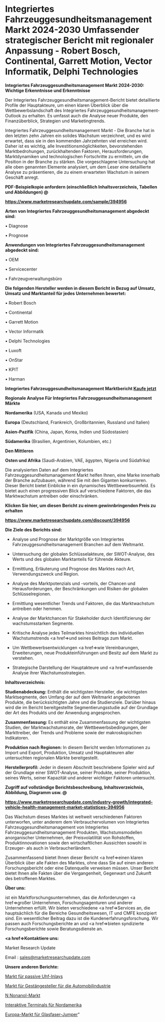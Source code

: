 # Integriertes Fahrzeuggesundheitsmanagement Markt 2024-2030 Umfassender strategischer Bericht mit regionaler Anpassung - Robert Bosch, Continental, Garrett Motion, Vector Informatik, Delphi Technologies

<strong>Integriertes Fahrzeuggesundheitsmanagement Markt 2024-2030: Wichtige Erkenntnisse und Erkenntnisse</strong>

Der Integriertes Fahrzeuggesundheitsmanagement-Bericht bietet detaillierte Profile der Hauptakteure, um einen klaren Überblick über die Wettbewerbslandschaft des Integriertes Fahrzeuggesundheitsmanagement-Outlook zu erhalten. Es umfasst auch die Analyse neuer Produkte, den Finanzüberblick, Strategien und Marketingtrends.

Integriertes Fahrzeuggesundheitsmanagement Markt - Die Branche hat in den letzten zehn Jahren ein solides Wachstum verzeichnet, und es wird erwartet, dass sie in den kommenden Jahrzehnten viel erreichen wird. Daher ist es wichtig, alle Investitionsmöglichkeiten, bevorstehenden Marktbedrohungen, zurückhaltenden Faktoren, Herausforderungen, Marktdynamiken und technologischen Fortschritte zu ermitteln, um die Position in der Branche zu stärken. Die vorgeschlagene Untersuchung hat alle oben genannten Elemente analysiert, um dem Leser eine detaillierte Analyse zu präsentieren, die zu einem erwarteten Wachstum in seinem Geschäft anregt.



<strong><b>PDF-Beispielkopie anfordern (einschließlich Inhaltsverzeichnis, Tabellen und Abbildungen) @ </b></strong>

<strong><a href=https://www.marketresearchupdate.com/sample/394956>

<strong>https://www.marketresearchupdate.com/sample/394956</u></a></strong></strong>



<strong>Arten von Integriertes Fahrzeuggesundheitsmanagement abgedeckt sind:</strong>

• Diagnose

• Prognose



<strong>Anwendungen von Integriertes Fahrzeuggesundheitsmanagement abgedeckt sind:</strong>

• OEM

• Servicecenter

• Fahrzeugverwaltungsbüro



<strong>Die folgenden Hersteller werden in diesem Bericht in Bezug auf Umsatz, Umsatz und Marktanteil für jedes Unternehmen bewertet:</strong>

• Robert Bosch

• Continental

• Garrett Motion

• Vector Informatik

• Delphi Technologies

• Luxoft

• OnStar

• KPIT

• Harman



<strong>Integriertes Fahrzeuggesundheitsmanagement Marktbericht <a href=https://www.marketresearchupdate.com/buynow/394956>Kaufe jetzt</a></strong>



<strong>Regionale Analyse Für Integriertes Fahrzeuggesundheitsmanagement Märkte</strong>



<strong>Nordamerika</strong> (USA, Kanada und Mexiko)



<strong>Europa</strong> (Deutschland, Frankreich, Großbritannien, Russland und Italien)



<strong>Asien-Pazifik</strong> (China, Japan, Korea, Indien und Südostasien)



<strong>Südamerika</strong> (Brasilien, Argentinien, Kolumbien, etc.)



<strong>Den Mittleren</strong> 

<strong>Osten und Afrika</strong> (Saudi-Arabien, VAE, ägypten, Nigeria und Südafrika)

Die analysierten Daten auf dem Integriertes Fahrzeuggesundheitsmanagement Markt helfen Ihnen, eine Marke innerhalb der Branche aufzubauen, während Sie mit den Giganten konkurrieren. Dieser Bericht bietet Einblicke in ein dynamisches Wettbewerbsumfeld. Es bietet auch einen progressiven Blick auf verschiedene Faktoren, die das Marktwachstum antreiben oder einschränken.



<strong>Klicken Sie hier, um diesen Bericht zu einem gewinnbringenden Preis zu erhalten
</strong>

<strong><a href=https://www.marketresearchupdate.com/discount/394956>https://www.marketresearchupdate.com/discount/394956</b></u></strong></a>



<strong>Die Ziele des Berichts sind:</strong>

- Analyse und Prognose der Marktgröße von Integriertes Fahrzeuggesundheitsmanagement Branchen auf dem Weltmarkt.

- Untersuchung der globalen Schlüsselakteure, der SWOT-Analyse, des Werts und des globalen Marktanteils für führende Akteure.

- Ermittlung, Erläuterung und Prognose des Marktes nach Art, Verwendungszweck und Region.

- Analyse des Marktpotenzials und -vorteils, der Chancen und Herausforderungen, der Beschränkungen und Risiken der globalen Schlüsselregionen.

- Ermittlung wesentlicher Trends und Faktoren, die das Marktwachstum antreiben oder hemmen.

- Analyse der Marktchancen für Stakeholder durch Identifizierung der wachstumsstarken Segmente.

- Kritische Analyse jedes Teilmarktes hinsichtlich des individuellen Wachstumstrends <a href=>und</a> seines Beitrags zum Markt.

- Um Wettbewerbsentwicklungen <a href=>wie</a> Vereinbarungen, Erweiterungen, neue Produkteinführungen und Besitz auf dem Markt zu verstehen.

- Strategische Darstellung der Hauptakteure und <a href=>umfas</a>sende Analyse ihrer Wachstumsstrategien.



<strong>Inhaltsverzeichnis:</strong>



<strong>Studienabdeckung:</strong> Enthält die wichtigsten Hersteller, die wichtigsten Marktsegmente, den Umfang der auf dem Weltmarkt angebotenen Produkte, die berücksichtigten Jahre und die Studienziele. Darüber hinaus wird die im Bericht bereitgestellte Segmentierungsstudie auf der Grundlage der Art des Produkts und der Anwendung angesprochen.



<strong>Zusammenfassung:</strong> Es enthält eine Zusammenfassung der wichtigsten Studien, der Marktwachstumsrate, der Wettbewerbsbedingungen, der Markttreiber, der Trends und Probleme sowie der makroskopischen Indikatoren.



<strong>Produktion nach Regionen:</strong> In diesem Bericht werden Informationen zu Import und Export, Produktion, Umsatz und Hauptakteuren aller untersuchten regionalen Märkte bereitgestellt.



<strong>Herstellerprofil:</strong> Jeder in diesem Abschnitt beschriebene Spieler wird auf der Grundlage einer SWOT-Analyse, seiner Produkte, seiner Produktion, seines Werts, seiner Kapazität und anderer wichtiger Faktoren untersucht.



<strong><b>Zugriff auf vollständige Berichtsbeschreibung, Inhaltsverzeichnis, Abbildung, Diagramm usw. @ </b></strong>

<strong><a href=https://www.marketresearchupdate.com/industry-growth/integrated-vehicle-health-management-market-statistices-394956>https://www.marketresearchupdate.com/industry-growth/integrated-vehicle-health-management-market-statistices-394956</a></strong>

Das Wachstum dieses Marktes ist weltweit verschiedenen Faktoren unterworfen, unter anderem dem Verbrauchervolumen von Integriertes Fahrzeuggesundheitsmanagement von Integriertes Fahrzeuggesundheitsmanagement Produkten, Wachstumsmodellen anorganischer Unternehmen, der Preisvolatilität von Rohstoffen, Produktinnovationen sowie den wirtschaftlichen Aussichten sowohl in Erzeuger- als auch in Verbraucherländern.

Zusammenfassend bietet Ihnen dieser Bericht <a href=>einen</a> klaren Überblick über alle Fakten des Marktes, ohne dass Sie auf einen anderen Forschungsbericht oder eine Datenquelle verweisen müssen. Unser Bericht bietet Ihnen alle Fakten über die Vergangenheit, Gegenwart und Zukunft des betroffenen Marktes.



<strong>Über uns:</strong>

 ist ein Marktforschungsunternehmen, das die Anforderungen <a href=>großer</a> Unternehmen, Forschungsagenturen und anderer Unternehmen erfüllt. Wir bieten verschiedene <a href=>Services</a> an, die hauptsächlich für die Bereiche Gesundheitswesen, IT und CMFE konzipiert sind. Ein wesentlicher Beitrag dazu ist die Kundenerfahrungsforschung. Wir passen auch Forschungsberichte an und <a href=>bieten</a> syndizierte Forschungsberichte sowie Beratungsdienste an.



<strong><a href=>Kontaktiere uns:</a></strong>

Market Research Update

Email : sales@marketresearchupdate.com



<strong>Unsere anderen Berichte:</strong>

<a href=https://www.linkedin.com/pulse/passive-uhf-inlay-market-202-what-factors-drive>Markt für passive Uhf-Inlays</a>

<a href=https://www.linkedin.com/pulse/automotive-slack-adjuster-market-industry-analysis>Markt für Gestängesteller für die Automobilindustrie</a>

<a href=https://www.linkedin.com/pulse/n-nonanol-market-outlooks-2023-size-shares>N Nonanol-Markt</a>

<a href=https://www.linkedin.com/pulse/north-america-interactive-terminals>Interaktive Terminals für Nordamerika</a>

<a href=https://www.linkedin.com/pulse/europe-fiber-optic-jumper-market-2030-industry>Europa-Markt für Glasfaser-Jumper</a>"
